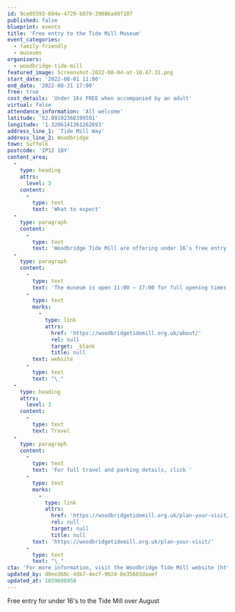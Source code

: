 ```yaml
---
id: 9ce05593-684e-4729-b979-39086a49f107
published: false
blueprint: events
title: 'Free entry to the Tide Mill Museum'
event_categories:
  - family-friendly
  - museums
organisers:
  - woodbridge-tide-mill
featured_image: Screenshot-2022-08-04-at-10.47.31.png
start_date: '2022-08-01 11:00'
end_date: '2022-08-31 17:00'
free: true
cost_details: 'Under 16s FREE when accompanied by an adult'
virtual: false
attendance_information: 'All welcome'
latitude: '52.09102368399591'
longitude: '1.3206141361262693'
address_line_1: 'Tide Mill Way'
address_line_2: Woodbridge
town: Suffolk
postcode: 'IP12 1BY'
content_area:
  -
    type: heading
    attrs:
      level: 3
    content:
      -
        type: text
        text: 'What to expect'
  -
    type: paragraph
    content:
      -
        type: text
        text: 'Woodbridge Tide Mill are offering under 16’s free entry to the museum over August, when accompanied by an adult. This is a fantastic opportunity for families to explore the museum and its history in the beautiful town of Woodbridge.'
  -
    type: paragraph
    content:
      -
        type: text
        text: 'The museum is open 11:00 – 17:00 for full opening times visit the '
      -
        type: text
        marks:
          -
            type: link
            attrs:
              href: 'https://woodbridgetidemill.org.uk/about/'
              rel: null
              target: _blank
              title: null
        text: website
      -
        type: text
        text: "\_"
  -
    type: heading
    attrs:
      level: 3
    content:
      -
        type: text
        text: Travel
  -
    type: paragraph
    content:
      -
        type: text
        text: 'For full travel and parking details, click '
      -
        type: text
        marks:
          -
            type: link
            attrs:
              href: 'https://woodbridgetidemill.org.uk/plan-your-visit/'
              rel: null
              target: null
              title: null
        text: 'https://woodbridgetidemill.org.uk/plan-your-visit/'
      -
        type: text
        text: "\_"
cta: 'For more information, visit the Woodbridge Tide Mill website [https://woodbridgetidemill.org.uk/about/](https://woodbridgetidemill.org.uk/about/ )'
updated_by: d0ee360c-4db7-4ecf-9024-8e35603daaef
updated_at: 1659606950
---
```

Free entry for under 16's to the Tide Mill over August
